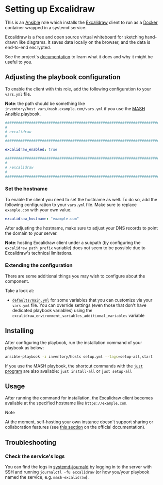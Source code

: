 <!--
SPDX-FileCopyrightText: 2020 - 2024 MDAD project contributors
SPDX-FileCopyrightText: 2020 - 2024 Slavi Pantaleev
SPDX-FileCopyrightText: 2020 Aaron Raimist
SPDX-FileCopyrightText: 2020 Chris van Dijk
SPDX-FileCopyrightText: 2020 Dominik Zajac
SPDX-FileCopyrightText: 2020 Mickaël Cornière
SPDX-FileCopyrightText: 2022 François Darveau
SPDX-FileCopyrightText: 2022 Julian Foad
SPDX-FileCopyrightText: 2022 Warren Bailey
SPDX-FileCopyrightText: 2023 Antonis Christofides
SPDX-FileCopyrightText: 2023 Felix Stupp
SPDX-FileCopyrightText: 2023 Pierre 'McFly' Marty
SPDX-FileCopyrightText: 2024 - 2025 Suguru Hirahara

SPDX-License-Identifier: AGPL-3.0-or-later
-->

# Setting up Excalidraw

This is an [Ansible](https://www.ansible.com/) role which installs the [Excalidraw](https://excalidraw.com/) client to run as a [Docker](https://www.docker.com/) container wrapped in a systemd service.

Excalidraw is a free and open source virtual whiteboard for sketching hand-drawn like diagrams. It saves data locally on the browser, and the data is end-to-end encrypted.

See the project's [documentation](https://docs.excalidraw.com/) to learn what it does and why it might be useful to you.

## Adjusting the playbook configuration

To enable the client with this role, add the following configuration to your `vars.yml` file.

**Note**: the path should be something like `inventory/host_vars/mash.example.com/vars.yml` if you use the [MASH Ansible playbook](https://github.com/mother-of-all-self-hosting/mash-playbook).

```yaml
########################################################################
#                                                                      #
# excalidraw                                                           #
#                                                                      #
########################################################################

excalidraw_enabled: true

########################################################################
#                                                                      #
# /excalidraw                                                          #
#                                                                      #
########################################################################
```

### Set the hostname

To enable the client you need to set the hostname as well. To do so, add the following configuration to your `vars.yml` file. Make sure to replace `example.com` with your own value.

```yaml
excalidraw_hostname: "example.com"
```

After adjusting the hostname, make sure to adjust your DNS records to point the domain to your server.

**Note**: hosting Excalidraw client under a subpath (by configuring the `excalidraw_path_prefix` variable) does not seem to be possible due to Excalidraw's technical limitations.

### Extending the configuration

There are some additional things you may wish to configure about the component.

Take a look at:

- [`defaults/main.yml`](../defaults/main.yml) for some variables that you can customize via your `vars.yml` file. You can override settings (even those that don't have dedicated playbook variables) using the `excalidraw_environment_variables_additional_variables` variable

## Installing

After configuring the playbook, run the installation command of your playbook as below:

```sh
ansible-playbook -i inventory/hosts setup.yml --tags=setup-all,start
```

If you use the MASH playbook, the shortcut commands with the [`just` program](https://github.com/mother-of-all-self-hosting/mash-playbook/blob/main/docs/just.md) are also available: `just install-all` or `just setup-all`

## Usage

After running the command for installation, the Excalidraw client becomes available at the specified hostname like `https://example.com`.

>[!NOTE]
> At the moment, self-hosting your own instance doesn't support sharing or collaboration features (see [this section](https://docs.excalidraw.com/docs/introduction/development#self-hosting) on the official documentation).

## Troubleshooting

### Check the service's logs

You can find the logs in [systemd-journald](https://www.freedesktop.org/software/systemd/man/systemd-journald.service.html) by logging in to the server with SSH and running `journalctl -fu excalidraw` (or how you/your playbook named the service, e.g. `mash-excalidraw`).
